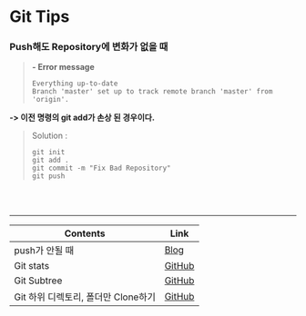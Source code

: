 # Git Tips

### Push해도 Repository에 변화가 없을 때
  > <b>\- Error message</b>
  > ```
  > Everything up-to-date
  > Branch 'master' set up to track remote branch 'master' from 'origin'.
  > ```
 <b>-> 이전 명령의 git add가 손상 된 경우이다.</b>
 
 > Solution : 
 > ``` 
 > git init
 > git add .
 > git commit -m "Fix Bad Repository"
 > git push
 > ```
 

 <br><br>
 <hr>
 
 
Contents            | Link
--------------------|--------
push가 안될 때 | [Blog](https://blog.shovelman.dev/924)
Git stats | [GitHub](https://github.com/anuraghazra/github-readme-stats)
Git Subtree | [GitHub](https://iseongho.github.io/posts/git-subtree/)
Git 하위 디렉토리, 폴더만 Clone하기 | [GitHub](https://www.lesstif.com/gitbook/git-clone-20776761.html)
